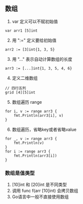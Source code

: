 ## 数组 

1. var 定义可以不赋初始值
```
var arr1 [5]int
```
2. 用 ":=" 定义要给初始值  
```
arr2 := [3]int{1, 3, 5}
```
3. 用 "..." 表示自动计算数组的长度
```
arr3 := [...]int{1, 3, 5, 4, 6}
```
4. 定义二维数组
```
// 四行五列
grid [4][5]int
```
5. 数组遍历 range
```
for i, v := range arr3 {
    fmt.Println(arr3[i], v)
}
```
6. 数组遍历，省略key或者省略value
```
for _, v := range arr3 {
    fmt.Println(v)
}
for i := range arr3 {
    fmt.Println(arr3[i])
}
```
### 数组是值类型
1. [10]int 和 [20]int 是不同类型
2. 调用 func f(arr [10]int) 会拷贝数组
3. Go语言中一般不直接使用数组

